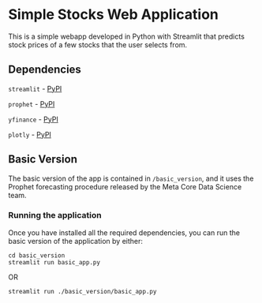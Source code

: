 # Simple Stocks Web Application

This is a simple webapp developed in Python with Streamlit that predicts stock prices of a few stocks that the user selects from.

## Dependencies

`streamlit` - [PyPI](https://pypi.org/project/streamlit/)

`prophet` - [PyPI](https://pypi.org/project/prophet/)

`yfinance` - [PyPI](https://pypi.org/project/yfinance/)

`plotly` - [PyPI](https://pypi.org/project/plotly/)

## Basic Version

The basic version of the app is contained in `/basic_version`, and it uses the Prophet forecasting procedure released by the Meta Core Data Science team.

### Running the application

Once you have installed all the required dependencies, you can run the basic version of the application by either:

```
cd basic_version
streamlit run basic_app.py
```

OR

```
streamlit run ./basic_version/basic_app.py
```

